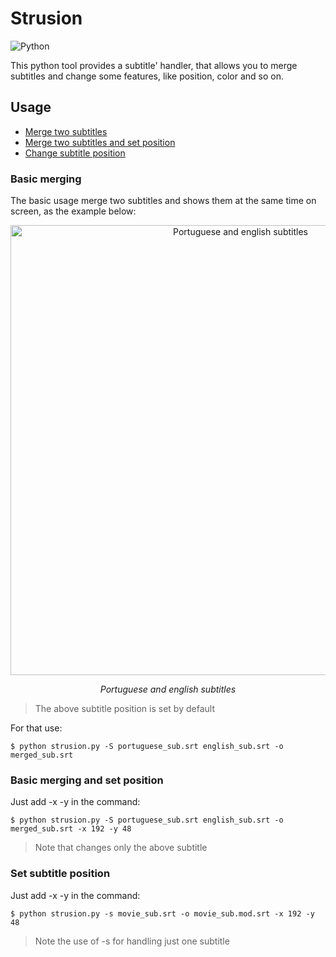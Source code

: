 # Strusion
![Python](https://img.shields.io/badge/Python-3.7.4-yellow?style=flat-square)

This python tool provides a subtitle' handler, that allows you to merge subtitles and change some features, like position, color and so on.
## Usage
- [Merge two subtitles](#basic-merging)
- [Merge two subtitles and set position](#basic-merging-and-set-position)
- [Change subtitle position](#set-subtitle-position)
### Basic merging
The basic usage merge two subtitles and shows them at the same time on screen, as the example below:


<p align="center">

<img src="https://user-images.githubusercontent.com/33498293/64730220-30898a00-d4b5-11e9-87c0-ef5eec47c1a8.png" width="720" alt="Portuguese and english subtitles">
</p>

<p align="center">
<i>Portuguese and english subtitles</i>
</p>

> The above subtitle position is set by default 

For that use: 
```
$ python strusion.py -S portuguese_sub.srt english_sub.srt -o merged_sub.srt
```
### Basic merging and set position
Just add -x -y in the command: 
```
$ python strusion.py -S portuguese_sub.srt english_sub.srt -o merged_sub.srt -x 192 -y 48
```
> Note that changes only the above subtitle
### Set subtitle position
Just add -x -y in the command: 
```
$ python strusion.py -s movie_sub.srt -o movie_sub.mod.srt -x 192 -y 48
```
> Note the use of -s for handling just one subtitle 
